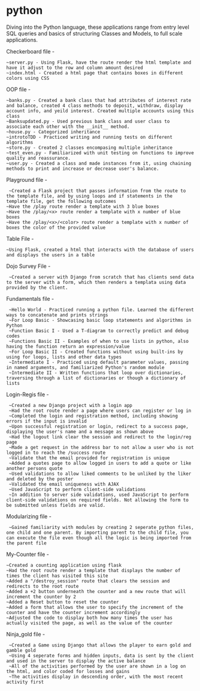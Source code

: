 # python
Diving into the Python language, these applications range from entry level SQL queries and basics of structuring Classes and Models, to full scale applications. 

Checkerboard file - 

    ~server.py - Using Flask, have the route render the html template and have it adjust to the row and column amount desired
    ~index.html - Created a html page that contains boxes in different colors using CSS
  
  
OOP file -

    ~banks.py - Created a bank class that had attributes of interest rate and balance, created 4 class methods to deposit, withdraw, display account info, and yeild interest. Created multiple accounts using this class
    ~Banksupdated.py - Used previous bank class and user class to associate each other with the __init__ method.
    ~house.py - Categorized inheritance 
    ~introtoTDD - Practiced writing and running tests on different algorithms
    ~store.py - Created 2 classes encompasing multiple inheritance
    ~test_even.py - Familiarized with unit testing on functions to improve quality and reassurance. 
    ~user.py - Created a class and made instances from it, using chaining methods to print and increase or decrease user's balance. 
  
  
Playground file -

     ~Created a Flask project that passes information from the route to the template file, and by using loops and if statements in the template file, get the following outcomes
    ~Have the /play route render a template with 3 blue boxes
    ~Have the /play/<x> route render a template with x number of blue boxes
    ~Have the /play/<x>/<color> route render a template with x number of boxes the color of the provided value
  
  
 Table File - 
 
    ~Using Flask, created a html that interacts with the database of users and displays the users in a table
  
  
 Dojo Survey File - 
 
     ~Created a server with Django from scratch that has clients send data to the server with a form, which then renders a templata using data provided by the client.
  
  
Fundamentals file - 

     ~Hello World - Practiced running a python file. Learned the different ways to concatenate and prints strings
     ~For Loop Basic - Showcasing basic loop statements and algorithms in Python
     ~Function Basic I - Used a T-diagram to correctly predict and debug codes
     ~Functions Basic II - Examples of when to use lists in python, also having the function return an expression/value
     ~For Loop Basic II - Created functions without using built-ins by using for loops, lists and other data types
     ~Intermediate I - Practiced using default parameter values, passing in named arguments, and familiarized Python's random module
     ~Intermediate II - Written functions that loop over dictionaries, traversing through a list of dictionaries or though a dictionary of lists
  
  
 Login-Regis file - 
 
     ~Created a new Django project with a login app
     ~Had the root route render a page where users can register or log in
     ~Completed the login and registration method, including showing errors if the input is invalid
     ~Upon successful registration or login, redirect to a success page, displaying the user's name and a message as shown above
     ~Had the logout link clear the session and redirect to the login/reg page
     ~Made a get request in the address bar to not allow a user who is not logged in to reach the /success route 
     ~Validate that the email provided for registration is unique
     ~Added a quotes page to allow logged in users to add a quote or like another persons quote
     ~Used validations to allow liked comments to be unliked by the liker and deleted by the poster
     ~Validated the email uniqueness with AJAX
     ~Used JavaScript to perform client-side validations
     ~In addition to server side validations, used JavaScript to perform client-side validations on required fields. Not allowing the form to be submitted unless fields are valid.
  
  
 Modularizing file -
 
     ~Gained familiarity with modules by creating 2 seperate python files, one child and one parent. By importing parent to the child file, you can execute the file even though all the logic is being imported from the parent file
  
  
 My-Counter file -
 
    ~Created a counting application using flask
    ~Had the root route render a template that displays the number of times the client has visited this site 
    ~Added a "/destroy_session" route that clears the session and redirects to the root route
    ~Added a +2 button underneath the counter and a new route that will increment the counter by 2
    ~Added a Reset button to reset the counter
    ~Added a form that allows the user to specify the increment of the counter and have the counter increment accordingly
    ~Adjusted the code to display both how many times the user has actually visited the page, as well as the value of the counter
  
  
 Ninja_gold file -
 
     ~Created a Game using Django that allows the player to earn gold and gamble gold
     ~Using 4 seperate forms and hidden inputs, data is sent by the client and used in the server to display the active balance
     ~All of the activities performed by the user are shown in a log on the html, and color coded for losses and gains
     ~The activities display in descending order, with the most recent activity first
  
  

  
  
  
  
 
